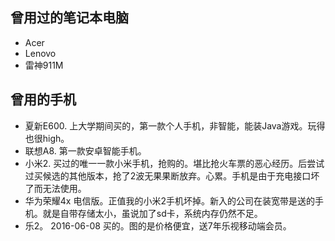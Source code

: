 
## 曾用过的笔记本电脑

* Acer
* Lenovo
* 雷神911M

## 曾用的手机
* 夏新E600. 上大学期间买的，第一款个人手机，非智能，能装Java游戏。玩得也很high。
* 联想A8. 第一款安卓智能手机。
* 小米2. 买过的唯一一款小米手机，抢购的。堪比抢火车票的恶心经历。后尝试过买候选的其他版本，抢了2波无果果断放弃。心累。手机是由于充电接口坏了而无法使用。
* 华为荣耀4x 电信版。正值我的小米2手机坏掉。新入的公司在装宽带是送的手机。就是自带存储太小，虽说加了sd卡，系统内存仍然不足。
* 乐2。 2016-06-08 买的。图的是价格便宜，送7年乐视移动端会员。

